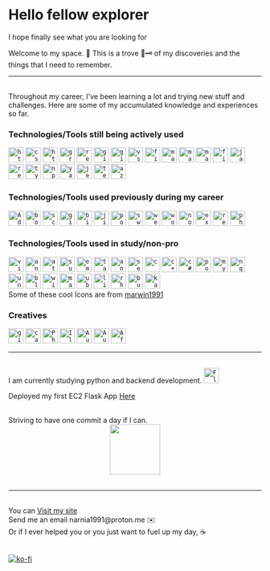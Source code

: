 # Hello fellow explorer

I hope finally see what you are looking for

Welcome to my space. 🏡
This is a trove 🧰🗝️ of my discoveries and the things that I need to remember. 

<hr />
<br />
Throughout my career, I've been learning a lot and trying new stuff and challenges. Here are some of my accumulated knowledge and experiences so far. 

### Technologies/Tools still being actively used
<code><a href="https://developer.mozilla.org/en-US/docs/Glossary/HTML5" rel="noopener noreferrer" target="_blank" title="HTML/HTML5"><img height="30" src="https://user-images.githubusercontent.com/25181517/192158954-f88b5814-d510-4564-b285-dff7d6400dad.png" alt="html5"/></a></code>
<code><a href="https://www.w3schools.com/css/" rel="noopener noreferrer" target="_blank" title="CSS"><img height="30" src="https://user-images.githubusercontent.com/25181517/183898674-75a4a1b1-f960-4ea9-abcb-637170a00a75.png" alt="css"/></a></code>
<code><a href="https://developer.mozilla.org/en-US/docs/Web/HTTP" rel="noopener noreferrer" target="_blank" title="HTTP/HTTPS"><img height="30" src="https://user-images.githubusercontent.com/25181517/192107854-765620d7-f909-4953-a6da-36e1ef69eea6.png" alt="http"/></a></code>
<code><a href="https://graphql.org/" rel="noopener noreferrer" target="_blank" title="GraphQL"><img height="30" src="https://user-images.githubusercontent.com/25181517/192107856-aa92c8b1-b615-47c3-9141-ed0d29a90239.png" alt="graphql"/></a></code>
<code><a href="https://restfulapi.net/" rel="noopener noreferrer" target="_blank" title="REST API"><img height="30" src="https://user-images.githubusercontent.com/25181517/192107858-fe19f043-c502-4009-8c47-476fc89718ad.png" alt="rest"/></a></code>
<code><a href="https://git-scm.com/" rel="noopener noreferrer" target="_blank" title="Git"><img height="30" src="https://user-images.githubusercontent.com/25181517/192108372-f71d70ac-7ae6-4c0d-8395-51d8870c2ef0.png" alt="git"/></a></code>
<code><a href="https://github.com/" rel="noopener noreferrer" target="_blank" title="Github"><img height="30" src="https://user-images.githubusercontent.com/25181517/192108374-8da61ba1-99ec-41d7-80b8-fb2f7c0a4948.png" alt="github"/></a></code>
<code><a href="https://code.visualstudio.com/" rel="noopener noreferrer" target="_blank" title="VSCode"><img height="30" src="https://user-images.githubusercontent.com/25181517/192108891-d86b6220-e232-423a-bf5f-90903e6887c3.png" alt="vscode"/></a></code>
<code><a href="https://www.figma.com/" rel="noopener noreferrer" target="_blank" title="Figma"><img height="30" src="https://user-images.githubusercontent.com/25181517/189715289-df3ee512-6eca-463f-a0f4-c10d94a06b2f.png" alt="figma"></a></code>
<code><a href="https://m3.material.io/" rel="noopener noreferrer" target="_blank" title="Material Design"><img height="30" src="https://user-images.githubusercontent.com/25181517/189716058-71f74b6f-5936-40b5-92e3-00381e35ccb9.png" alt="material design"/></a></code>
<code><a href="https://mui.com/" rel="noopener noreferrer" target="_blank" title="Material UI"><img height="30" src="https://user-images.githubusercontent.com/25181517/189716630-fe6c084c-6c66-43af-aa49-64c8aea4a5c2.png" alt="material ui"/></a></code>
<code><a href="https://materializecss.com/" rel="noopener noreferrer" target="_blank" title="Materialize CSS"><img height="30" src="https://materializecss.com/res/materialize.svg" alt="materializecss"/></a></code>
<code><a href="https://firebase.google.com/" rel="noopener noreferrer" target="_blank" title="Firebase"><img height="30" src="https://user-images.githubusercontent.com/25181517/189716855-2c69ca7a-5149-4647-936d-780610911353.png" alt="firebase"/></a></code>
<code><a href="https://www.javascript.com/" rel="noopener noreferrer" target="_blank" title="Javascript"><img height="30" src="https://user-images.githubusercontent.com/25181517/117447155-6a868a00-af3d-11eb-9cfe-245df15c9f3f.png" alt="javascript"/></a></code>
<code><a href="https://react.dev/" rel="noopener noreferrer" target="_blank" title="ReactJS"><img height="30" src="https://user-images.githubusercontent.com/25181517/183897015-94a058a6-b86e-4e42-a37f-bf92061753e5.png" alt="react"/></a></code>
<code><a href="https://www.typescriptlang.org/" rel="noopener noreferrer" target="_blank" title="Typescript"><img height="30" src="https://user-images.githubusercontent.com/25181517/183890598-19a0ac2d-e88a-4005-a8df-1ee36782fde1.png" alt="typescript"/></a></code>
<code><a href="https://www.npmjs.com/" rel="noopener noreferrer" target="_blank" title=""><img height="30" src="https://user-images.githubusercontent.com/25181517/121401671-49102800-c959-11eb-9f6f-74d49a5e1774.png" alt="npm"/></a></code>
<code><a href="https://yarnpkg.com/" rel="noopener noreferrer" target="_blank" title=""><img height="30" src="https://user-images.githubusercontent.com/25181517/183049794-a3dfaddd-22ee-4ffe-b0b4-549ccd4879f9.png" alt="yarn"/></a></code>
<code><a href="https://jestjs.io/" rel="noopener noreferrer" target="_blank" title="Jest"><img height="30" src="https://user-images.githubusercontent.com/25181517/187955005-f4ca6f1a-e727-497b-b81b-93fb9726268e.png" alt="jest"/></a></code>
<code><a href="https://testing-library.com" rel="noopener noreferrer" target="_blank" title="Testing Library"><img height="30" src="https://testing-library.com/img/octopus-64x64.png" alt="testing library"/></a></code>
<code><a href="https://azure.microsoft.com/en-us" rel="noopener noreferrer" target="_blank" title="Azure"><img height="30" src="https://swimburger.net/media/fbqnp2ie/azure.svg" alt="azure"/></a></code>

### Technologies/Tools used previously during my career
<code><a href="https://helpx.adobe.com/support/xd.html" rel="noopener noreferrer" target="_blank" title="Adobe XD"><img height="30" src="https://helpx.adobe.com/content/dam/help/mnemonics/xd_app_RGB_2017.svg" alt="Adobe Xd"/></a></code>
<code><a href="https://getbootstrap.com/" rel="noopener noreferrer" target="_blank" title="Bootstrap"><img height="30" src="https://user-images.githubusercontent.com/25181517/183898054-b3d693d4-dafb-4808-a509-bab54cf5de34.png" alt="bootstrap"/></a></code>
<code><a href="https://sass-lang.com/" rel="noopener noreferrer" target="_blank" title="SCSS"><img height="30" src="https://user-images.githubusercontent.com/25181517/192158956-48192682-23d5-4bfc-9dfb-6511ade346bc.png" alt="scss"/></a></code>
<code><a href="https://about.gitlab.com/" rel="noopener noreferrer" target="_blank" title="GitLab"><img height="30" src="https://user-images.githubusercontent.com/25181517/192108376-c675d39b-90f6-4073-bde6-5a9291644657.png" alt="gitlab"/></a></code>
<code><a href="https://bitbucket.org/product" rel="noopener noreferrer" target="_blank" title="Bitbucket"><img height="30" src="https://user-images.githubusercontent.com/25181517/192108375-268c35e6-ab26-44b2-88bf-e3121a4e5083.png" alt="bitbucket"/></a></code>
<code><a href="https://www.atlassian.com/software/jira" rel="noopener noreferrer" target="_blank" title="Jira"><img height="30" src="https://user-images.githubusercontent.com/25181517/183912952-83784e94-629d-4c34-a961-ae2ae795b662.png" alt="jira"/></a></code>
<code><a href="https://www.postman.com/" rel="noopener noreferrer" target="_blank" title="Postman"><img height="30" src="https://user-images.githubusercontent.com/25181517/192109061-e138ca71-337c-4019-8d42-4792fdaa7128.png" alt="postman"/></a></code>
<code><a href="https://swagger.io/" rel="noopener noreferrer" target="_blank" title="Swagger"><img height="30" src="https://user-images.githubusercontent.com/25181517/186711335-a3729606-5a78-4496-9a36-06efcc74f800.png" alt="swagger"/></a></code>
<code><a href="https://webpack.js.org/" rel="noopener noreferrer" target="_blank" title="Webpack"><img height="30" src="https://user-images.githubusercontent.com/25181517/187955008-981340e6-b4cc-441b-80cf-7a5e94d29e7e.png" alt="webpack"/></a></code>
<code><a href="https://wordpress.com/" rel="noopener noreferrer" target="_blank" title="Wordpress"><img height="30" src="https://user-images.githubusercontent.com/25181517/192158957-b1256181-356c-46a3-beb9-487af08a6266.png" alt="wordpress"/></a></code>
<code><a href="https://nodejs.org/en" rel="noopener noreferrer" target="_blank" title="NodeJS"><img height="30" src="https://user-images.githubusercontent.com/25181517/183568594-85e280a7-0d7e-4d1a-9028-c8c2209e073c.png" alt="nodejs"/></a></code>
<code><a href="https://expressjs.com/" rel="noopener noreferrer" target="_blank" title="Express"><img height="30" src="https://user-images.githubusercontent.com/25181517/183859966-a3462d8d-1bc7-4880-b353-e2cbed900ed6.png" alt="express"/></a></code>
<code><a href="https://redux.js.org/" rel="noopener noreferrer" target="_blank" title="Redux"><img height="30" src="https://user-images.githubusercontent.com/25181517/187896150-cc1dcb12-d490-445c-8e4d-1275cd2388d6.png" alt="redux"/></a></code>
<code><a href="https://www.php.net/" rel="noopener noreferrer" target="_blank" title="PHP"><img height="30" src="https://user-images.githubusercontent.com/25181517/183570228-6a040b9f-3ddf-47a2-a201-743121dac664.png" alt="php"/></a></code>
<br/>

### Technologies/Tools used in study/non-pro
<code><a href="https://www.vim.org/" rel="noopener noreferrer" target="_blank" title="Vim"><img height="30" src="https://user-images.githubusercontent.com/25181517/192108889-232b3431-a585-4b36-a62d-9078bd3641d9.png" alt="vim"/></a></code>
<code><a href="https://developer.android.com/studio" rel="noopener noreferrer" target="_blank" title="Android/Android Studio"><img height="30" src="https://user-images.githubusercontent.com/25181517/192108895-20dc3343-43e3-4a54-a90e-13a4abbc57b9.png" alt="android studio"/></a></code>
<code><a href="https://github.com/atom/atom" rel="noopener noreferrer" target="_blank" title="Atom(sunsetted)"><img height="30" src="https://user-images.githubusercontent.com/25181517/190887571-ddd87d6e-77f8-41e7-b755-9b6d68e4fab7.png" alt="atom"/></a></code>
<code><a href="https://www.sublimetext.com/" rel="noopener noreferrer" target="_blank" title="Sublime Text"><img height="30" src="https://user-images.githubusercontent.com/25181517/190887576-6653f877-8439-4521-82f3-403086ead892.png" alt="sublime text"/></a></code>
<code><a href="https://emotion.sh/docs/introduction" rel="noopener noreferrer" target="_blank" title="Emotion"><img height="30" src="https://emotion.sh/logo-48x48.png" alt="emotion"/></a></code>
<code><a href="https://tailwindcss.com/" rel="noopener noreferrer" target="_blank" title="Tailwind"><img height="30" src="https://user-images.githubusercontent.com/25181517/202896760-337261ed-ee92-4979-84c4-d4b829c7355d.png" alt="tailwind"/></a></code>
<code><a href="https://ant.design/" rel="noopener noreferrer" target="_blank" title="Ant Design"><img height="30" src="https://user-images.githubusercontent.com/25181517/190887795-99cb0921-e57f-430b-a111-e165deedaa36.png" alt="ant design"/></a></code>
<code><a href="https://semantic-ui.com/" rel="noopener noreferrer" target="_blank" title="Semantic UI"><img height="30" src="https://semantic-ui.com/images/logo.png" alt="semantic"/></a></code>
<code><a href="https://www.w3schools.com/c/c_intro.php" rel="noopener noreferrer" target="_blank" title="C lang"><img height="30" src="https://user-images.githubusercontent.com/25181517/192106070-46255bcf-65e6-4c6b-a296-bf8d0d8fb2a7.png" alt="c"/></a></code>
<code><a href="https://www.w3schools.com/cpp/cpp_intro.asp" rel="noopener noreferrer" target="_blank" title="C++"><img height="30" src="https://user-images.githubusercontent.com/25181517/192106073-90fffafe-3562-4ff9-a37e-c77a2da0ff58.png" alt="c++"/></a></code>
<code><a href="https://learn.microsoft.com/en-us/dotnet/csharp/" rel="noopener noreferrer" target="_blank" title="C#"><img height="30" src="https://user-images.githubusercontent.com/25181517/121405384-444d7300-c95d-11eb-959f-913020d3bf90.png" alt="c#"/></a></code>
<code><a href="https://www.postgresql.org/" rel="noopener noreferrer" target="_blank" title="PostgresQL"><img height="30" src="https://user-images.githubusercontent.com/25181517/117208740-bfb78400-adf5-11eb-97bb-09072b6bedfc.png" alt="postgresql"/></a></code>
<code><a href="https://www.mysql.com/" rel="noopener noreferrer" target="_blank" title="MySQL"><img height="30" src="https://user-images.githubusercontent.com/25181517/183896128-ec99105a-ec1a-4d85-b08b-1aa1620b2046.png" alt="mysql"/></a></code>
<code><a href="https://www.nginx.com/" rel="noopener noreferrer" target="_blank" title="Nginx"><img height="30" src="https://user-images.githubusercontent.com/25181517/183345125-9a7cd2e6-6ad6-436f-8490-44c903bef84c.png" alt="nginx"/></a></code>
<code><a href="https://unity.com/" rel="noopener noreferrer" target="_blank" title="Unity"><img height="30" src="https://user-images.githubusercontent.com/25181517/193427941-9437dbbe-376f-40dc-9573-0ef5c02a26a7.png" alt="unity"/></a></code>
<code><a href="https://www.blender.org/" rel="noopener noreferrer" target="_blank" title="Blender3d"><img height="30" src="https://download.blender.org/branding/community/blender_community_badge_white.png" alt="blender"/></a></code>
<code><a href="https://www.microsoft.com/en-us/windows?r=1" rel="noopener noreferrer" target="_blank" title="Windows OS"><img height="30" src="https://user-images.githubusercontent.com/25181517/186884150-05e9ff6d-340e-4802-9533-2c3f02363ee3.png" alt="windows"/></a></code>
<code><a href="https://www.apple.com/macos" rel="noopener noreferrer" target="_blank" title="Mac OS"><img height="30" src="https://user-images.githubusercontent.com/25181517/186884152-ae609cca-8cf1-4175-8d60-1ce1fa078ca2.png" alt="macOS"/></a></code>
<code><a href="https://ubuntu.com/" rel="noopener noreferrer" target="_blank" title="Ubuntu"><img height="30" src="https://user-images.githubusercontent.com/25181517/186884153-99edc188-e4aa-4c84-91b0-e2df260ebc33.png" alt="ubuntu"/></a></code>
<code><a href="https://www.linux.org/" rel="noopener noreferrer" target="_blank" title="Linux"><img height="30" src="https://upload.wikimedia.org/wikipedia/commons/3/35/Tux.svg" alt="linux"/></a></code>
<code><a href="https://www.redhat.com/en/technologies/linux-platforms/enterprise-linux" rel="noopener noreferrer" target="_blank" title="Red Hat Linux"><img height="30" src="https://upload.wikimedia.org/wikipedia/commons/d/d8/Red_Hat_logo.svg" alt="rhel"/></a></code>
<code><a href="https://portswigger.net/burp" rel="noopener noreferrer" target="_blank" title="Burpsuite"><img height="30" src="https://miro.medium.com/v2/resize:fit:720/format:webp/1*KMYIE0A-u-DhaMm9N2ImlA.png" alt="burp"/></a></code>
<code><a href="https://www.kali.org/" rel="noopener noreferrer" target="_blank" title="Kali Linux"><img height="30" src="https://www.kali.org/images/kali-dragon-icon.svg" alt="kali"/></a></code>
<br/>Some of these cool Icons are from [marwin1991](https://github.com/marwin1991/profile-technology-icons)

### Creatives
<code><a href="https://www.gimp.org/" rel="noopener noreferrer" target="_blank" title="GIMP"><img height="30" src="https://www.gimp.org/images/wilbericon.svg" alt="gimp"/></a></code>
<code><a href="https://www.canva.com/" rel="noopener noreferrer" target="_blank" title="Canva"><img height="30" src="https://static.canva.com/static/images/apple-touch-120x120-1.png" alt="canva"/></a></code>
<code><a href="https://www.adobe.com/products/photoshop.html" rel="noopener noreferrer" target="_blank" title="Photoshop"><img height="30" src="https://1000logos.net/wp-content/uploads/2023/04/Photoshop-logo.png" alt="Photoshop"/></a></code>
<code><a href="https://www.adobe.com/products/illustrator.html/" rel="noopener noreferrer" target="_blank" title="Illustrator"><img height="30" src="https://upload.wikimedia.org/wikipedia/commons/f/fb/Adobe_Illustrator_CC_icon.svg" alt="Illustrator"/></a></code>
<code><a href="https://www.audacityteam.org/" rel="noopener noreferrer" target="_blank" title="Audacity"><img height="30" src="https://www.audacityteam.org/favicon.png" alt="Audacity"/></a></code>
<code><a href="https://www.adobe.com/products/audition.html" rel="noopener noreferrer" target="_blank" title="Audition"><img height="30" src="https://www.adobe.com/content/dam/shared/images/product-icons/svg/audition.svg" alt="Audition"/></a></code>
<code><a href="https://www.adobe.com/products/aftereffects.html" rel="noopener noreferrer" target="_blank" title="After Effects"><img height="30" src="https://www.adobe.com/content/dam/cc/us/en/products/ccoverview/ae_cc_app_RGB.svg" alt="After Effects"/></a></code>

<hr />
<br />
I am currently studying python and backend development.
<code><a href="https://flask.palletsprojects.com/en/stable/" rel="noopener noreferrer" target="_blank" title="After Effects"><img height="30" src="https://flask.palletsprojects.com/en/stable/_images/flask-horizontal.png" alt="Flask"/></a></code>

Deployed my first EC2 Flask App <a href="http://13.211.130.152/login" rel="noopener noreferrer" target="_blank">Here</a>


<br />
Striving to have one commit a day if I can. 

<div id="header" align="center">
  <img src="[https://giphy.com/embed/4CwETznFt02P6wF8ez](https://media.giphy.com/media/4Jxt2yVZGJuLYjfuxA/giphy.gif)" width="100"/>
</div>
<br />

<hr />
<br />
You can <a href="https://narnia1991.github.io" target="_blank" rel="noreferrer noopener">Visit my site</a>
<br />
Send me an email narnia1991@proton.me ✉️
<br />
Or if I ever helped you or you just want to fuel up my day, ☕
<br />
<br />

[![ko-fi](https://ko-fi.com/img/githubbutton_sm.svg)](https://ko-fi.com/V7V4M1YMF)



<!--
**narnia1991/narnia1991** is a ✨ _special_ ✨ repository because its `README.md` (this file) appears on your GitHub profile.

Here are some ideas to get you started:

- 🔭 I’m currently working on ...
- 🌱 I’m currently learning ...
- 👯 I’m looking to collaborate on ...
- 🤔 I’m looking for help with ...
- 💬 Ask me about ...
- 📫 How to reach me: ...
- 😄 Pronouns: ...
- ⚡ Fun fact: ...
-->
